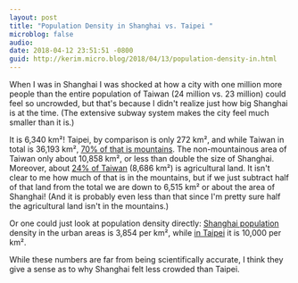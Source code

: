 ```yaml
---
layout: post
title: "Population Density in Shanghai vs. Taipei "
microblog: false
audio: 
date: 2018-04-12 23:51:51 -0800
guid: http://kerim.micro.blog/2018/04/13/population-density-in.html
---
```

When I was in Shanghai I was shocked at how a city with one million more people than the entire population of Taiwan (24 million vs. 23 million) could feel so uncrowded, but that's because I didn't realize just how big Shanghai is at the time. (The extensive subway system makes the city feel much smaller than it is.)

It is 6,340 km²! Taipei, by comparison is only 272 km², and while Taiwan in total is 36,193 km², [70% of that is mountains](https://www.taiwanese-secrets.com/geography-of-taiwan/). The non-mountainous area of Taiwan only about 10,858 km², or less than double the size of Shanghai. Moreover, about [24% of Taiwan](http://www.nationsencyclopedia.com/Asia-and-Oceania/Taiwan-AGRICULTURE.html) (8,686 km²) is agricultural land. It isn't clear to me how much of that is in the mountains, but if we just subtract half of that land from the total we are down to 6,515 km² or about the area of Shanghai! (And it is probably even less than that since I'm pretty sure half the agricultural land isn't in the mountains.)

Or one could just look at population density directly: [Shanghai population](https://www.shanghaihighlights.com/essential/) density in the urban areas is 3,854 per km², while [in Taipei](http://worldpopulationreview.com/countries/taiwan-population/) it is 10,000 per km². 

While these numbers are far from being scientifically accurate, I think they give a sense as to why Shanghai felt less crowded than Taipei.
